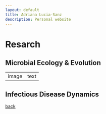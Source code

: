 ```yaml
---
layout: default
title: Adriana Lucia-Sanz
description: Personal website
---
```


# Resarch

## Microbial Ecology & Evolution
<table>
  <tr>
  <td>
      image 
  </td>
    <td> text
  </tr>
  </table>



## Infectious Disease Dynamics

[back](./)
